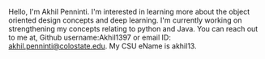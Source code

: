 Hello, I'm Akhil Penninti.
I'm interested in learning more about the object oriented design concepts and deep learning.
I'm currently working on strengthening my concepts relating to python and Java.
You can reach out to me at, Github username:Akhil1397 or email ID: akhil.penninti@colostate.edu. My CSU eName is akhil13.
